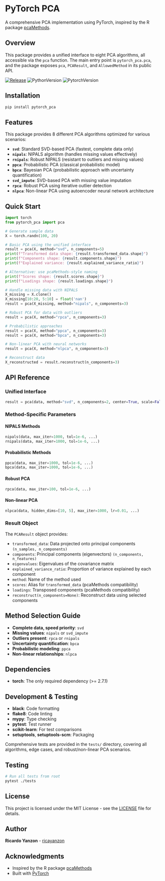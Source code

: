 # PyTorch PCA

A comprehensive PCA implementation using PyTorch, inspired by the R package [pcaMethods](https://github.com/bioc/pcaMethods).

## Overview

This package provides a unified interface to eight PCA algorithms, all accessible via the `pca` function. The main entry point is `pytorch_pca.pca`, and the package exposes `pca`, `PCAResult`, and `AllowedMethod` in its public API.

[![Release](https://img.shields.io/github/v/tag/ricayanzon/pytorch_pca?label=Pypi&logo=pypi&logoColor=yellow)](https://pypi.org/project/pytorch_pca/)
![PythonVersion](https://img.shields.io/badge/python-3.11%20%7C%203.12%20%7C%203.13-informational)
![PytorchVersion](https://img.shields.io/badge/pytorch-2.7.1-blue)

## Installation

```bash
pip install pytorch_pca
```

## Features

This package provides 8 different PCA algorithms optimized for various scenarios:

- **`svd`**: Standard SVD-based PCA (fastest, complete data only)
- **`nipals`**: NIPALS algorithm (handles missing values effectively)
- **`rnipals`**: Robust NIPALS (resistant to outliers and missing values)
- **`ppca`**: Probabilistic PCA (classical probabilistic model)
- **`bpca`**: Bayesian PCA (probabilistic approach with uncertainty quantification)
- **`svd_impute`**: SVD-based PCA with missing value imputation
- **`rpca`**: Robust PCA using iterative outlier detection
- **`nlpca`**: Non-linear PCA using autoencoder neural network architecture

## Quick Start

```python
import torch
from pytorch_pca import pca

# Generate sample data
X = torch.randn(100, 20)

# Basic PCA using the unified interface
result = pca(X, method="svd", n_components=5)
print(f"Transformed data shape: {result.transformed_data.shape}")
print(f"Components shape: {result.components.shape}")
print(f"Explained variance: {result.explained_variance_ratio}")

# Alternative: use pcaMethods-style naming
print(f"Scores shape: {result.scores.shape}")
print(f"Loadings shape: {result.loadings.shape}")

# Handle missing data with NIPALS
X_missing = X.clone()
X_missing[10:20, 5:10] = float('nan')
result = pca(X_missing, method="nipals", n_components=3)

# Robust PCA for data with outliers
result = pca(X, method="rpca", n_components=3)

# Probabilistic approaches
result = pca(X, method="ppca", n_components=3)
result = pca(X, method="bpca", n_components=3)

# Non-linear PCA with neural networks
result = pca(X, method="nlpca", n_components=3)

# Reconstruct data
X_reconstructed = result.reconstruct(n_components=3)
```

## API Reference

### Unified Interface

```python
result = pca(data, method="svd", n_components=2, center=True, scale=False, **kwargs)
```

### Method-Specific Parameters

#### NIPALS Methods
```python
nipals(data, max_iter=1000, tol=1e-6, ...)
rnipals(data, max_iter=1000, tol=1e-6, ...)
```

#### Probabilistic Methods
```python
ppca(data, max_iter=1000, tol=1e-6, ...)
bpca(data, max_iter=1000, tol=1e-6, ...)
```

#### Robust PCA
```python
rpca(data, max_iter=100, tol=1e-6, ...)
```

#### Non-linear PCA
```python
nlpca(data, hidden_dims=[10, 5], max_iter=1000, lr=0.01, ...)
```

### Result Object

The `PCAResult` object provides:

- `transformed_data`: Data projected onto principal components `(n_samples, n_components)`
- `components`: Principal components (eigenvectors) `(n_components, n_features)`
- `eigenvalues`: Eigenvalues of the covariance matrix
- `explained_variance_ratio`: Proportion of variance explained by each component
- `method`: Name of the method used
- `scores`: Alias for `transformed_data` (pcaMethods compatibility)
- `loadings`: Transposed components (pcaMethods compatibility)
- `reconstruct(n_components=None)`: Reconstruct data using selected components

## Method Selection Guide

- **Complete data, speed priority**: `svd`
- **Missing values**: `nipals` or `svd_impute`
- **Outliers present**: `rpca` or `rnipals`
- **Uncertainty quantification**: `bpca`
- **Probabilistic modeling**: `ppca`
- **Non-linear relationships**: `nlpca`

## Dependencies

- **torch**: The only required dependency (>= 2.7.1)

## Development & Testing

- **black**: Code formatting
- **flake8**: Code linting
- **mypy**: Type checking
- **pytest**: Test runner
- **scikit-learn**: For test comparisons
- **setuptools**, **setuptools-scm**: Packaging

Comprehensive tests are provided in the `tests/` directory, covering all algorithms, edge cases, and robust/non-linear PCA scenarios.

## Testing

```bash
# Run all tests from root
pytest ./tests
```

## License

This project is licensed under the MIT License - see the [LICENSE](LICENSE) file for details.

## Author

**Ricardo Yanzon** - [ricayanzon](https://github.com/ricayanzon)

## Acknowledgments

- Inspired by the R package [pcaMethods](https://github.com/bioc/pcaMethods)
- Built with [PyTorch](https://pytorch.org/)